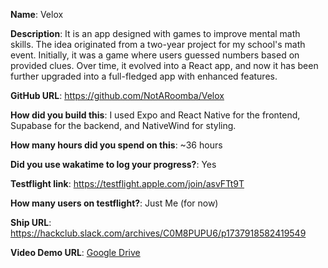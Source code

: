 **Name**: Velox

**Description**: It is an app designed with games to improve mental math skills. The idea originated from a two-year project for my school's math event. Initially, it was a game where users guessed numbers based on provided clues. Over time, it evolved into a React app, and now it has been further upgraded into a full-fledged app with enhanced features.

**GitHub URL**: https://github.com/NotARoomba/Velox

**How did you build this**: I used Expo and React Native for the frontend, Supabase for the backend, and NativeWind for styling.

**How many hours did you spend on this**: ~36 hours

**Did you use wakatime to log your progress?**: Yes

**Testflight link**: https://testflight.apple.com/join/asvFTt9T

**How many users on testflight?**: Just Me (for now)

**Ship URL**: https://hackclub.slack.com/archives/C0M8PUPU6/p1737918582419549

**Video Demo URL**: [Google Drive](https://drive.google.com/file/d/1Tmj0cSSpDHZoLX3O29ESJ5eX6k5u4PdZ/view?usp=sharing)
